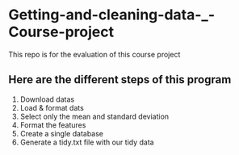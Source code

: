 # Getting-and-cleaning-data-_-Course-project
This repo is for the evaluation of this course project 

## Here are the different steps of this program
1. Download datas
2. Load & format dats
3. Select only the mean and standard deviation
4. Format the features
5. Create a single database
6. Generate a tidy.txt file with our tidy data
